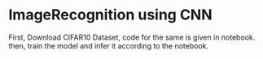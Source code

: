 # ImageRecognition using CNN
First, Download CIFAR10 Dataset, code for the same is given in notebook.\
then, train the model and infer it according to the notebook.
